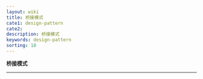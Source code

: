 ```yaml
---
layout: wiki
title: 桥接模式
cate1: design-pattern
cate2: 
description: 桥接模式
keywords: design-pattern
sorting: 18
---
```


**桥接模式**

------





